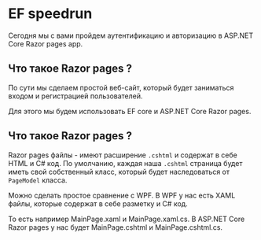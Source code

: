 # EF speedrun 

Сегодня мы с вами пройдем аутентификацию и авторизацию в ASP.NET Core Razor pages app. 

## Что такое Razor pages ?

По сути мы сделаем простой веб-сайт, который будет заниматься входом и регистрацией пользователей.

Для этого мы будем использовать EF core и ASP.NET Core 
Razor pages.

## Что такое Razor pages ?

Razor pages файлы - имеют расширение `.cshtml` и содержат в себе HTML и C# код. По умолчанию, каждая наша `.cshtml` 
страница будет иметь свой собственный класс, который будет наследоваться от `PageModel` класса.

Можно сделать простое сравнение с WPF. В WPF у нас есть XAML файлы, которые содержат в себе разметку и C# код.

То есть например MainPage.xaml и MainPage.xaml.cs. В ASP.NET Core Razor pages у нас будет MainPage.cshtml и MainPage.cshtml.cs.




